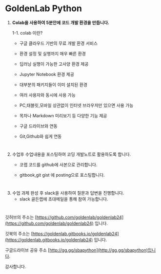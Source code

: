 # **GoldenLab Python**


1. **Colab을 사용하여 5분안에 코드 개발 환경을 만듭니다.**   

    1-1. colab 이란? 

     * 구글 클라우드 기반의 무료 개발 환경 서비스     
      
     * 환경 설정 및 실행까지 매우 빠른 환경   
  
     * 딥러닝 실행이 가능한 고사양 환경 제공   

     * Jupyter Notebook 환경 제공     
    
     * 대부분의 패키지들이 이미 설치된 환경   

     * 여러 사용자와 동시에 사용 가능     
        
     * PC,태블릿,모바일 상관없이 인터넷 브라우저만 있으면 사용 가능    

     * 목차나 Markdown 미리보기 등 다양한 기능 제공      
   
     * 구글 드라이브와 연동     

     * Git,Github와 쉽게 연동   

#  

2. 수업후 수업내용을 포스팅하여 코딩 개발노트로 활용하도록 합니다.

    * 코랩 코드를 github에 사본으로 관리합니다.  

    * gitbook,git gist 에 posting으로 포스팅합니다.   
#    
#   
3. 수업 과제 완성 후 slack을 사용하여 질문과 답변을 진행합니다.
    * slack 골든랩에 초대메일을 통해 참여 가능합니다.


#    
#  
   
깃허브의 주소는 [https://github.com/goldenlab/goldenlab24](https://github.com/goldenlab/goldenlab24) 입니다.

깃북의 주소는 [https://goldenlab.gitbooks.io/goldenlab24](https://goldenlab.gitbooks.io/goldenlab24) 입니다.

구글드라이브 공유 주소 [http://gg.gg/sbapython](http://gg.gg/sbapython)입니다.  




감사합니다.

